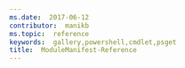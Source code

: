 ```yaml
---
ms.date:  2017-06-12
contributor:  manikb
ms.topic:  reference
keywords:  gallery,powershell,cmdlet,psget
title:  ModuleManifest-Reference
---
```



